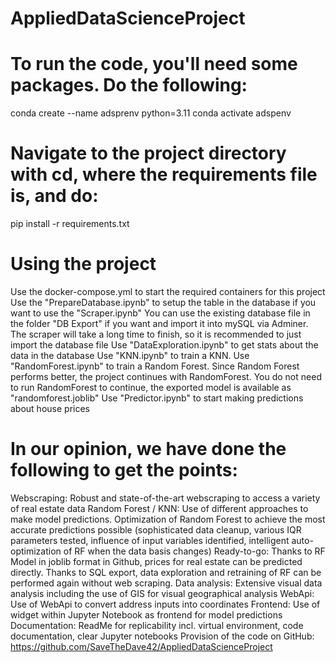 # AppliedDataScienceProject

# To run the code, you'll need some packages. Do the following:
conda create --name adsprenv python=3.11
conda activate adspenv

# Navigate to the project directory with cd, where the requirements file is, and do:
pip install -r requirements.txt

# Using the project
Use the docker-compose.yml to start the required containers for this project
Use the "PrepareDatabase.ipynb" to setup the table in the database if you want to use the "Scraper.ipynb"
You can use the existing database file in the folder "DB Export" if you want and import it into mySQL via Adminer. The scraper will take a long time to finish, so it is recommended to just import the database file
Use "DataExploration.ipynb" to get stats about the data in the database
Use "KNN.ipynb" to train a KNN. Use "RandomForest.ipynb" to train a Random Forest. Since Random Forest performs better, the project continues with RandomForest. You do not need to run RandomForest to continue, the exported model is available as "randomforest.joblib"
Use "Predictor.ipynb" to start making predictions about house prices

# In our opinion, we have done the following to get the points:
Webscraping: Robust and state-of-the-art webscraping to access a variety of real estate data
Random Forest / KNN: Use of different approaches to make model predictions. Optimization of Random Forest to achieve the most accurate predictions possible (sophisticated data cleanup, various IQR parameters tested, influence of input variables identified, intelligent auto-optimization of RF when the data basis changes)
Ready-to-go: Thanks to RF Model in joblib format in Github, prices for real estate can be predicted directly. Thanks to SQL export, data exploration and retraining of RF can be performed again without web scraping.
Data analysis: Extensive visual data analysis including the use of GIS for visual geographical analysis
WebApi: Use of WebApi to convert address inputs into coordinates
Frontend: Use of widget within Jupyter Notebook as frontend for model predictions
Documentation: ReadMe for replicability incl. virtual environment, code documentation, clear Jupyter notebooks
Provision of the code on GitHub: https://github.com/SaveTheDave42/AppliedDataScienceProject